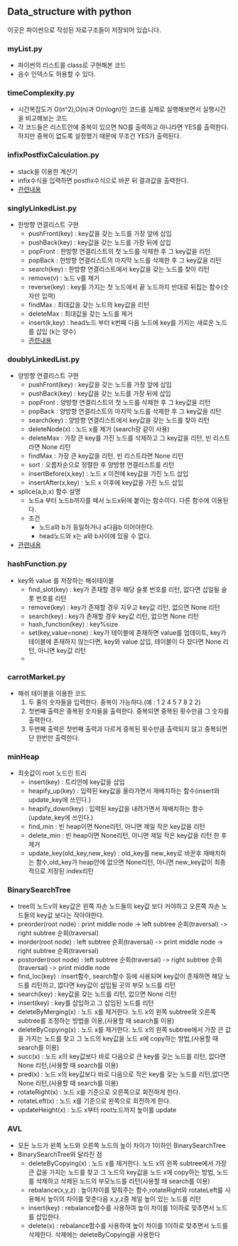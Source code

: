 ## Data_structure with python
이곳은 파이썬으로 작성된 자료구조들이 저장되어 있습니다.

### myList.py

  * 파이썬의 리스트를 class로 구현해본 코드
  * 음수 인덱스도 허용할 수 있다.
### timeComplexity.py

  * 시간복잡도가 O(n^2),O(n)과 O(nlogn)인 코드를 실제로 실행해보면서 실행시간을 비교해보는 코드
  * 각 코드들은 리스트안에 중복이 있으면 NO를 출력하고 아니라면 YES를 출력한다. 하지만 중복이 없도록 설정했기 때문에 무조건 YES가 출력된다.
### infixPostfixCalculation.py

  * stack을 이용한 계산기
  * infix수식을 입력하면 postfix수식으로 바꾼 뒤 결과값을 출력한다.
  * [관련내용](https://hellol77.tistory.com/2)
### singlyLinkedList.py

* 한방향 연결리스트 구현
  * pushFront(key) : key값을 갖는 노드를 가장 앞에 삽입
  * pushBack(key) : key값을 갖는 노드를 가장 뒤에 삽입
  * popFront : 한방향 연결리스트의 첫 노드를 삭제한 후 그 key값을 리턴
  * popBack : 한방향 연결리스트의 마지막 노드를 삭제한 후 그 key값을 리턴
  * search(key) : 한방향 연결리스트에서 key값을 갖는 노드를 찾아 리턴 
  * remove(v) : 노드 v를 제거 
  * reverse(key) : key를 가지는 첫 노드에서 끝 노드까지 반대로 뒤집는 함수(숫자만 입력)
  * findMax :  최대값을 갖는 노드의 key값을 리턴
  * deleteMax : 최대값을 갖는 노드를 제거
  * insert(k,key) : head노드 부터 k번째 다음 노드에 key를 가지는 새로운 노드를 삽입 (k는 양수)
  * [관련내용](https://hellol77.tistory.com/3)
 
### doublyLinkedList.py
* 양방향 연결리스트 구현
  * pushFront(key) : key값을 갖는 노드를 가장 앞에 삽입
  * pushBack(key) : key값을 갖는 노드를 가장 뒤에 삽입
  * popFront : 양방향 연결리스트의 첫 노드를 삭제한 후 그 key값을 리턴
  * popBack : 양방향 연결리스트의 마지막 노드를 삭제한 후 그 key값을 리턴
  * search(key) : 양방향 연결리스트에서 key값을 갖는 노드를 찾아 리턴
  * deleteNode(x) : 노드 x를 제거 (search랑 같이 사용)
  * deleteMax : 가장 큰 key를 가진 노드를 삭제하고 그 key값을 리턴, 빈 리스트라면 None 리턴
  * findMax : 가장 큰 key값을 리턴, 빈 리스트라면 None 리턴
  * sort : 오름차순으로 정렬한 후 양방향 연결리스트를 리턴
  * insertBefore(x,key) : 노드 x 이전에 key값을 가진 노드 삽입
  * insertAfter(x,key) : 노드 x 이후에 key값을 가진 노드 삽입
* splice(a,b,x) 함수 설명
  * 노드a 부터 노드b까지를 떼서 노드x뒤에 붙이는 함수이다. 다른 함수에 이용된다.
  * 조건
    * 노드a와 b가 동일하거나 a다음b 이어야한다.
    * head노드와 x는 a와 b사이에 있을 수 없다.
* [관련내용](https://hellol77.tistory.com/4)

### hashFunction.py
* key와 value 를 저장하는 해쉬테이블
  *  find_slot(key) : key가 존재할 경우 해당 슬롯 번호를 리턴, 없다면 삽일될 슬롯 번호를 리턴
  *  remove(key) : key가 존재할 경우 지우고 key값 리턴, 없으면 None 리턴
  *  search(key) : key가 존재할 경우 key값 리턴, 없으면 None 리턴
  *  hash_function(key) : key%size
  *  set(key,value=none) : key가 테이블에 존재하면 value를 업데이트, key가 테이블에 존재하지 않는다면, key와 value 삽입, 테이블이 다 찼다면 None 리턴, 아니면 key값 리턴
  *  
### carrotMarket.py
* 해쉬 테이블을 이용한 코드
  1. 두 줄의 숫자들을 입력한다. 중복이 가능하다.(예 : 1 2 4 5 7 8 2 2)
  2. 첫번째 출력은 중복된 숫자들을 출력한다. 중복되면 중복된 횟수만큼 그 숫자를 출력한다.
  3. 두번째 출력은 첫번째 출력과 다르게 중복된 횟수만큼 출력되지 않고 중복되면 단 한번만 출력한다.

### minHeap
* 최솟값이 root 노드인 트리
  *  insert(key) : 트리안에 key값을 삽입
  *  heapify_up(key) : 입력된 key값을 올라가면서 재배치하는 함수(insert와 update_key에 쓰인다.)
  *  heapify_down(key) : 입력된 key값을 내려가면서 재배치하는 함수(update_key에 쓰인다.)
  *  find_min : 빈 heap이면 None리턴, 아니면 제일 작은 key값을 리턴
  *  delete_min : 빈 heap이면 None리턴, 아니면 제일 작은 key값을 리턴 한 후 제거
  *  update_key(old_key,new_key) : old_key를 new_key로 바꾼후 재배치하는 함수,old_key가 heap안에 없으면 None리턴, 아니면 new_key값이 최종적으로 저장된 index리턴

### BinarySearchTree
*  tree의 노드v의 key값은 왼쪽 자손 노드들의 key값 보다 커야하고 오른쪽 자손 노드들의 key값 보다는 작아야한다.
  *  preorder(root node) : print middle node -> left subtree 순회(traversal) -> right subtree 순회(traversal) 
  *  inorder(root node) :  left subtree 순회(traversal) -> print middle node -> right subtree 순회(traversal) 
  *  postorder(root node) : left subtree 순회(traversal) ->  right subtree 순회(traversal) -> print middle node 
  *  find_loc(key) : insert함수, search함수 등에 사용되며 key값이 존재하면 해당 노드를 리턴하고, 없다면 key값이 삽입될 곳의 부모 노드를 리턴
  *  search(key) : key값을 갖는 노드를 리턴, 없으면 None 리턴
  *  insert(key) : key를 삽입하고 그 삽입된 노드를 리턴
  *  deleteByMerging(x) : 노드 x를 제거한다. 노드 x의 왼쪽 subtree와 오른쪽 subtree를 조정하는 방법을 이용,(사용할 때 search를 이용)
  *  deleteByCopying(x) : 노드 x를 제거한다. 노드 x의 왼쪽 subtree에서 가장 큰 값을 가지는 노드를 찾고 그 노드의 key값을 노드 x에 copy하는 방법,(사용할 때 search를 이용)
  *  succ(x) : 노드 x의 key값보다 바로 다음으로 큰 key를 갖는 노드를 리턴, 없다면 None 리턴,(사용할 때 search를 이용)
  *  pred(x) : 노드 x의 key값보다 바로 다음으로 작은 key를 갖는 노드를 리턴,없다면 None 리턴,(사용할 때 search를 이용)
  *  rotateRight(x) :  노드 x를 기준으로 오른쪽으로 회전하게 한다.
  *  rotateLeft(x) : 노드 x를 기준으로 왼쪽으로 회전하게 한다.
  *  updateHeight(x) : 노드 x부터 root노드까지 높이를 update

### AVL
*  모든 노드가 왼쪽 노드와 오른쪽 노드의 높이 차이가 1이하인 BinarySearchTree
*  BinarySearchTree와 달라진 점
   *  deleteByCopying(x) :  노드 x를 제거한다. 노드 x의 왼쪽 subtree에서 가장 큰 값을 가지는 노드를 찾고 그 노드의 key값을 노드 x에 copy하는 방법, 노드를 삭제하고 삭제된 노드의 부모노드를 리턴(사용할 때 search를 이용)
   *  rebalance(x,y,z) : 높이차이를 맞춰주는 함수,rotateRight와 rotateLeft를 사용해서 높이의 차이를 맞춘다음 x,y,z중 제일 높이 있는 노드를 리턴
   *  insert(key) : rebalance함수를 사용하여 높이 차이를 1이하로 맞추면서 노드를 삽입한다.
   *  delete(x) : rebalance함수를 사용하여 높이 차이를 1이하로 맞추면서 노드를 삭제한다. 삭제에는 deleteByCopying을 사용한다